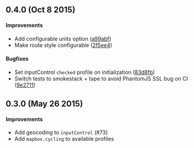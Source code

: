 ## 0.4.0 (Oct 8 2015)

#### Improvements

* Add configurable units option ([a99abf](https://github.com/mapbox/mapbox-directions.js/commit/a99abf204adf3569cb19a0885bc24c66c71877cf))
* Make route style configurable ([2f5ee4](https://github.com/mapbox/mapbox-directions.js/commit/2f5ee4dd281bd21706ee9c5d087c2c4b8da6f527))

#### Bugfixes

* Set inputControl `checked` profile on initialization ([83d8fb](https://github.com/mapbox/mapbox-directions.js/commit/83d8fbf28bc71867ab67159d957d6cd4d1a6ba7c))
* Switch tests to smokestack + tape to avoid PhantomJS SSL bug on CI ([9e2711](https://github.com/mapbox/mapbox-directions.js/commit/9e2711b197854d915f6871be7d0781f33e6d8991))

## 0.3.0 (May 26 2015)

#### Improvements

* Add geocoding to `inputControl` (#73)
* Add `mapbox.cycling` to available profiles
